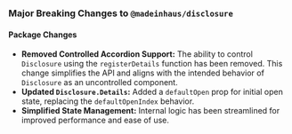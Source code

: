 ### Major Breaking Changes to `@madeinhaus/disclosure`

#### Package Changes

- **Removed Controlled Accordion Support:** The ability to control `Disclosure` using the `registerDetails` function has been removed. This change simplifies the API and aligns with the intended behavior of `Disclosure` as an uncontrolled component.
- **Updated `Disclosure.Details`:** Added a `defaultOpen` prop for initial open state, replacing the `defaultOpenIndex` behavior.
- **Simplified State Management:** Internal logic has been streamlined for improved performance and ease of use.
